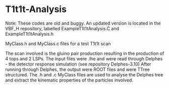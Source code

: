 T1t1t-Analysis
=============

Note: These codes are old and buggy.
  An updated version is located in the VBF_H repository, labelled ExampleT1t1tAnalysis.C and ExampleT1t1tAnalysis.h
  
  
  
MyClass.h and MyClass.c files for a test T1t1t scan

The scan involved is the gluino pair production resulting in the production of 4 tops and 2 LSPs. The input files 
were .lhe and were read through Delphes -  the detector response simulation (see repository Delphes-3.10) 
After running through Delphes, the output were ROOT files and were TTree structured. 
The .h and .c MyClass files are used to analyse the Delphes tree and extract the kinematic properties of the particles involved.
